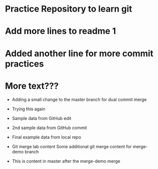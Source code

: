 # Practice Repository to learn git

# Add more lines to readme 1

# Added another line for more commit practices

# More text???
  - Adding a small change to the master branch for dual commit merge
  - Trying this again

- Sample data from GitHub edit

- 2nd sample data from GitHub commit

- Final example data from local repo

- Git merge lab content
  Some additional git merge content for merge-demo branch

- This is content in master after the merge-demo merge
